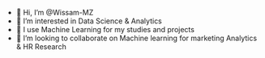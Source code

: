 - 👋 Hi, I’m @Wissam-MZ
- 👀 I’m interested in Data Science &  Analytics
- 🌱 I use Machine Learning for my studies and projects 
- 💞️ I’m looking to collaborate on Machine learning for marketing Analytics & HR Research  

<!---
Wissam-MZ/Wissam-MZ is a ✨ special ✨ repository because its `README.md` (this file) appears on your GitHub profile.
You can click the Preview link to take a look at your changes.
--->
